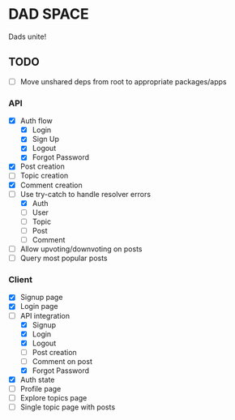 # DAD SPACE

Dads unite!

## TODO

- [ ] Move unshared deps from root to appropriate packages/apps

### API

- [x] Auth flow
  - [x] Login
  - [x] Sign Up
  - [x] Logout
  - [x] Forgot Password
- [x] Post creation
- [ ] Topic creation
- [x] Comment creation
- [ ] Use try-catch to handle resolver errors
  - [x] Auth
  - [ ] User
  - [ ] Topic
  - [ ] Post
  - [ ] Comment
- [ ] Allow upvoting/downvoting on posts
- [ ] Query most popular posts

### Client

- [x] Signup page
- [x] Login page
- [ ] API integration
  - [x] Signup
  - [x] Login
  - [x] Logout
  - [ ] Post creation
  - [ ] Comment on post
  - [x] Forgot Password
- [x] Auth state
- [ ] Profile page
- [ ] Explore topics page
- [ ] Single topic page with posts
